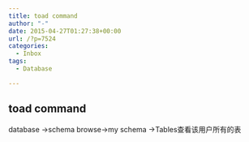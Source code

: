 ```yaml
---
title: toad command
author: "-"
date: 2015-04-27T01:27:38+00:00
url: /?p=7524
categories:
  - Inbox
tags:
  - Database

---
```

## toad command
database ->schema browse->my schema ->Tables查看该用户所有的表